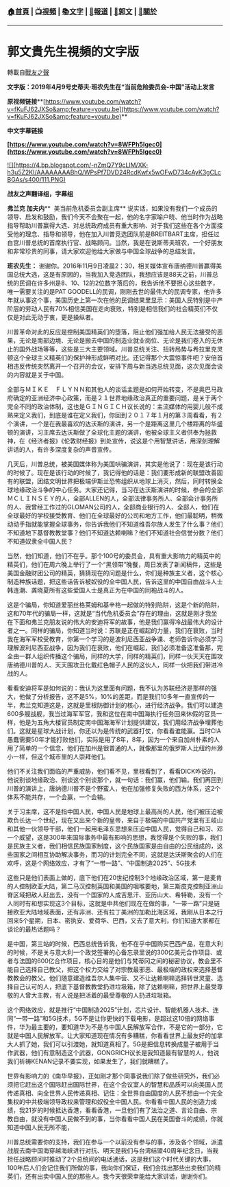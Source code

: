 ###  [:house:首頁](https://github.com/ourhimalayas/home) | [:tv:視頻](https://github.com/ourhimalayas/videos) | [:books:文字](https://github.com/ourhimalayas/txt) | [:newspaper:報道](https://github.com/ourhimalayas/news) | [:eagle:郭文](https://github.com/ourhimalayas/guomedia) | [:pray:關於](https://github.com/ourhimalayas/home/tree/master/about)
---
# 郭文貴先生視頻的文字版
轉載自[戰友之聲](http://littleantvoice.blogspot.com)

**文字版：2019年4月9号史蒂夫·班农先生在“当前危险委员会-中国”活动上发言**


**原视频链接****[https://www.youtube.com/watch?v=fKuFJ62JXSo&amp;feature=youtu.be](https://www.youtube.com/watch?v=fKuFJ62JXSo&amp;feature=youtu.be)**


**中文字幕链接**


**[https://www.youtube.com/watch?v=8WFPh5Igec0](https://www.youtube.com/watch?v=8WFPh5Igec0)**


[!\[\](https://4.bp.blogspot.com/-nZmQ7Y9cLlM/XK-h3u5Z2KI/AAAAAAAABhQ/WPsPf7DVD24RcdKwfx5wOFwD734cAyK3gCLcBGAs/s400/111.PNG)](https://4.bp.blogspot.com/-nZmQ7Y9cLlM/XK-h3u5Z2KI/AAAAAAAABhQ/WPsPf7DVD24RcdKwfx5wOFwD734cAyK3gCLcBGAs/s1600/111.PNG)

**战友之声翻译组，字幕组**


**弗兰克 加夫内****&nbsp; 美当前危机委员会副主席**
说实话，如果没有我们一个成员的领导、启发和鼓励，我们今天不会聚在一起，他的名字家喻户晓、他当时作为战略指导帮助川普赢得大选、对总统政府成员有重大影响、对于我们这些在各个方面接受他的理念、指导和领导，他在加入川普竞选团队前是BREITBART主席，担任过白宫川普总统的首席执行官、战略顾问。当然，我是在说斯蒂夫班农，一个好朋友和非常珍贵的同事，请大家欢迎他给大家做与中国全球战争的总结发言。


**班农先生：**
谢谢你。2016年11月9日凌晨2：30，相关媒体宣布唐纳德川普赢得美国总统大选，这是有原因的，当我加入竞选团队，我想应该是88天之前，川普总统的民调在许多州是8、10、12的2位数字落后的，我告诉他不要担心这些数字，唯一需要关注的是PAT GOODELL的民调，刚刚去世的最伟大的民调专家，他许多年就从事这个事，美国历史上第一次在他的民调结果里显示：美国人民特别是中产阶层的劳动人民有70%相信美国在走向衰败，特别是相信我们的社会精英们不仅仅是对此无动于衷，更是操纵者。


川普革命对此的反应是控制美国精英们的堕落，阻止他们强加给人民无法接受的恶果，无论是南部边境、无论是搬去中国的制造业就业岗位、无论是我们卷入的无休止的国外战场等等，这些是三大主要领域。川普总统关注、扭转局势与希拉里克灵顿这个全球主义精英们的保护神形成鲜明对比。还记得那个大震惊事件吧？安倍首相违反传统突然离开一个召开的会议，安排下周与新当选总统见面，这次见面会谈的内容就是关于中国。


全部与ＭＩＫＥ　ＦＬＹＮＮ和其他人的谈话主题是如何开始转变，不是奥巴马政府确定的亚洲经济中心政策，而是２１世界地缘政治真正的重要问题，是关于两个完全不同的政治体制，这也是ＧＩＮＧＩＣＨ议长说的：主流媒体的用婴儿般不成熟来定义我们，到底是谁在定义我们，你回到２０１７年１月的第３周看看，有２个演讲，一个是在我最喜欢的达沃斯的演讲，另一个是距离这里几个楼距离的华盛顿的演讲，习主席去达沃斯做了全球化主题的演讲，他被全球主义者供奉为拯救神，在《经济者报》《伦敦财经报》到处宣传，说这是个用智慧讲话，用深刻理解讲话的人，有许多深度复杂的声音宣传。


几天后，川普总统，被美国媒体称为美国哄骗演讲，其实是他说了：现在是该行动的时候了。现在是该行动的时候了，我记得他的话是：我们要形成新的联盟改善固有的联盟，团结文明世界把极端伊斯兰恐怖组织从地球上消灭，然后，同时转换全球地缘政治斗争的中心任务。大家还记得，当习在达沃斯演讲的时候，参会的全部ＭＣＬＩＮＳＥＹ的人，全部ALLEN的人，全部法律事务所人、全部会计事务所的人、我曾经工作过的GLOMAN公司的人，全部商业银行的人、全部人，他们在全球最好的学校接受教育、他们在全球最好的公司和地方工作，他们最聪明，稍微动动手指就能掌握全球事务，你告诉我他们不知道维吾尔族人发生了什么事？他们不知道地下基督教教堂事？他们不知道达赖喇嘛？他们不知道社会信誉分数？他们不知道奴隶全中国人民？


当然，他们知道，他们不在乎。那个100号的委员会，具有重大影响力的精英中的精英们，他们在周六晚上举行了一个“黑领带”晚餐，周日发表了新闻稿件，这些是美国金融财团公司的精英，猜猜现在的问题是什么，你们是种族主义者，这个核心制造种族话题，把这些话告诉被奴役的全中国人民，告诉这里的中国自由战斗人士韩连潮、龚晓夏所有这些爱国人士是真正为在中国的同袍战斗的人。


这是个骗局，你知道爱丽丝格莱姆和基辛格一起做的特别陷阱，这是个新的陷阱，这和70年代的骗局一样，这就是“当代危机委员会”存在的理由，这就是刚才我坐在下面和弗兰克朋友说的伟大的安迪将军的故事，他是我们赢得冷战最伟大的设计者之一。同样的骗局，你知道当时说：苏联是正在崛起的力量，我们在衰败，当时我在海军军校受教育，你第一个学习的是波利尼西亚战争课、老师告诉你必须学习理解波利尼西亚战争，因为我们在衰败，他们在崛起，我们必须准备这准备那，完全由一群人组织传播这个骗局，同样的大学，同样的精英们，同样一伙天天在围攻唐纳德川普的人、天天围攻丑化戴红色帽子人民的这伙人，同样一伙把我们带进冷战的人。


看看安迪将军是如何说的：我认为这里面有问题，我不认为苏联经济是那样的强大，他做了分析报告，这不是5%，10%的差距，而是我们10多年一直宣传的一半，弗兰克知道这是，这就是里根防御计划的核心，进行经济战争。我们可以建造600多艘战舰，我当过海军军官，我和这位在南中国海执行任务回来休假的官员一样，他是为五角大楼官员制定南中国海海军计划提供建议，我们用经济战争埋葬他们。这就是星球大战计划，你还以为是传统的武器打仗，你看看谁能赢。当时CIA愚蠢需要50年才能打败他们，实际是用了8年，8年，因为一个来自加州朴素的人用了简单的一个信念，他们在加州是很普通的人，就像那里的俄罗斯人比纽约州渺小一样，但这个城市里的人崇拜他们。


他们不关注我们面临的严重威胁，他们看不见，里根看到了，看看DICK咋说的，他说别谈地缘政治、别谈这个别谈那个，就一句话：我们赢，他们输。我们再回到川普的演讲上，唐纳德川普不是个野蛮人，他在加强修复失败的西方体系，这2个体系不能共存，一个会赢，一个会输。


关于习主席，这不是指中国人民，中国人民是地球上最高尚的人民，他们被压迫被欺负长达一个世纪，现在又出来个新的皇帝，来自于极端的中国共产党里有王岐山和其他一伙领导干部，他们一起用毛泽东思想来压迫中国人民，觉得自己和习、邓一个威望，这是300年来国际事务中最有影响的思想，我觉得是个失败的事，我们是民族主义者，我们相信民族国家制度，这个民族国家是由自由的公民组成的，这些国家之间相互协助解决事务，而习的计划完全不同，这就是达沃斯聚会的人们在欢呼，这是个网络效应，才有了“一带一路”、“中国制造2025”、5G技术


这些只是他们表面上做的，底下他们在20世纪控制3个地缘政治区域，第一是麦肯的人控制欧亚大陆，第二马汉控制英国和美国的咽喉要地，第三斯皮克控制亚洲山脊区域把敌人赶出去，没有一个国家的人成吉思汗、亚历山大、希特勒，没有一个人同时有和想实现这3个目标，这就是中共他们现在在做的事，“一带一路”只是链接欧亚大陆地域表面，还有非洲、还有拉丁美洲的加勒比海区域，我刚从日本之行回来5个星期，日本、密执安、爱荷华、巴西，又去了意大利，你们知道大家都在谈论的最热话题吗？


是中国，第三站的时候，巴西总统告诉我，他不在乎中国购买巴西产品，在意大利的时候，不是关与意大利一个政党签署的心备忘录里说的300亿美元合作项目、或者与法国的600亿合作项目，核心目的是他们与梵蒂冈之间的秘密协议，教会里不能自己选择自己教父，把这个权力交给了对宗教最邪恶、最极端的政权来选择基督教教会的教父。他们随意建造维吾尔人集中营、又不让达赖喇嘛选择转世灵童、选择自己认可的人，把底下基督教教堂扔进垃圾箱，除了达赖喇嘛，把世界上最受尊敬的人曾大主教，有人说是把活着的最受尊敬的人扔进垃圾箱。


这个网络效应，就是推行“中国制造2025”计划，芯片设计、智能机器人技术、连同“一带一路”和5G技术，5G不是让你更快的下载电影，是超过这10倍的网络事件，华为最主要的，要知道华为不是与中国人民解放军合作，不是它的一部分，它就是中国人民解放军。让大家知道现在情况有多糟糕，你看看世界上最友好的加拿大人抓了她，我们可以引渡她，就知道真相了。5G是把信息转换成量子被用于当作武器，他们有意制造这个武器，GONGRICH议长是我知道最有智慧的人，他说我们祈祷KENAN记录不要实现，如果发生了，我们就糟糕了。


世界有影响力的《南华早报》，正如刚才那个同事说我们除了做些研究外，我们必须把它赶出这个国际赶出国际世界，在这个会议室人的智慧和品质可以向美国人民传递真相、向全世界人民传递真相、记住：全世界自由国度的人民不想由一个完全集权的中共极端领导政权来管理和奴役全中国人民。你看看中国人民的创造力成绩，我21岁的时候抵达香港，看看香港，一旦他们有了法治之道、言论自由、宗教自由，就没有中国人民做不到的事，当你看看中国人民在美国奋斗的成绩，你就知道中国人民无所不能，


川普总统需要你的支持，我们在参与一个以前没有参与的事，涉及各个领域，派遣战舰去南中国海穿越海峡进行对抗、明天是我们与台湾结盟40周年纪念日，当我担任战略顾问时推动了2个总统间的电话通话，这是我们这个时代关键的大事，100年后人们会记住我们所做的事，我向你们保证，我们会找出那些出卖我们的精英们，还有出卖中国人民的那些人。我今天很荣幸能给大家讲话，谢谢你们。